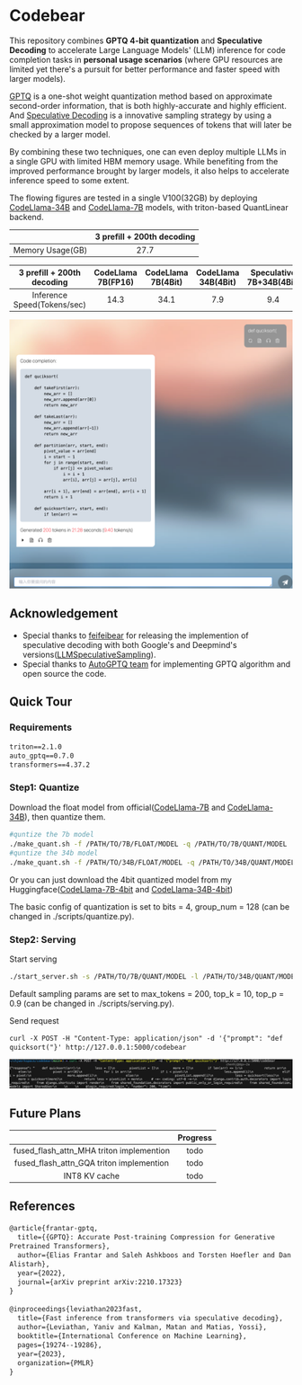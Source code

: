 # Codebear
This repository combines **GPTQ 4-bit quantization** and **Speculative Decoding** to accelerate Large Language Models' (LLM) inference for code completion tasks in **personal usage scenarios** (where GPU resources are limited yet there's a pursuit for better performance and faster speed with larger models).

[GPTQ](https://arxiv.org/abs/2210.17323) is a one-shot weight quantization method based on approximate second-order information, that is both highly-accurate and highly efficient. And [Speculative Decoding](https://arxiv.org/abs/2302.01318) is a innovative sampling strategy by using a small approximation model to propose sequences of tokens that will later be checked by a larger model. 

By combining these two techniques, one can even deploy multiple LLMs in a single GPU with limited HBM memory usage. While benefiting from the improved performance brought by larger models, it also helps to accelerate inference speed to some extent.

The flowing figures are tested in a single V100(32GB) by deploying [CodeLlama-34B](https://huggingface.co/codellama/CodeLlama-34b-Python-hf) and [CodeLlama-7B](https://huggingface.co/codellama/CodeLlama-7b-Python-hf) models, with triton-based QuantLinear backend.

|        | 3 prefill + 200th decoding |
|  :----:  | :----:  |
| Memory Usage(GB)  | 27.7 | 


| 3 prefill + 200th decoding| CodeLlama 7B(FP16) |CodeLlama 7B(4Bit) |CodeLlama 34B(4Bit) |Speculative 7B+34B(4Bit)|
|  :----:  | :----:  |:----:  |:----:  |:----:  |
| Inference Speed(Tokens/sec)  | 14.3 | 34.1 | 7.9 | 9.4 | 

![alt text](images/result.png)


<!-- # Update  -->

## Acknowledgement

- Special thanks to [feifeibear](https://github.com/feifeibear) for releasing the implemention of speculative decoding with both Google's and Deepmind's versions([LLMSpeculativeSampling](https://github.com/feifeibear/LLMSpeculativeSampling)).
- Special thanks to [AutoGPTQ team](https://github.com/AutoGPTQ/) for implementing GPTQ algorithm and open source the code.

## Quick Tour
### Requirements
```
triton==2.1.0
auto_gptq==0.7.0
transformers==4.37.2
```

### Step1: Quantize
Download the float model from official([CodeLlama-7B](https://huggingface.co/codellama/) and [CodeLlama-34B](https://huggingface.co/codellama/CodeLlama-34b-Python-hf)), then quantize them.
```bash
#quntize the 7b model
./make_quant.sh -f /PATH/TO/7B/FLOAT/MODEL -q /PATH/TO/7B/QUANT/MODEL
#quntize the 34b model
./make_quant.sh -f /PATH/TO/34B/FLOAT/MODEL -q /PATH/TO/34B/QUANT/MODEL
```
Or you can just download the 4bit quantized model from my Huggingface([CodeLlama-7B-4bit](https://huggingface.co/guaguabear/codebear-7b-4bit) and [CodeLlama-34B-4bit](https://huggingface.co/guaguabear/codebear-34b-4bit))

The basic config of quantization is set to bits = 4, group_num = 128 (can be changed in ./scripts/quantize.py).

### Step2: Serving
Start serving
```bash
./start_server.sh -s /PATH/TO/7B/QUANT/MODEL -l /PATH/TO/34B/QUANT/MODEL -t /PATH/TO/7B/FLOAT/MODEL
```
Default sampling params are set to max_tokens = 200, top_k = 10, top_p = 0.9 (can be changed in ./scripts/serving.py).

Send request
```
curl -X POST -H "Content-Type: application/json" -d '{"prompt": "def quicksort("}' http://127.0.0.1:5000/codebear
```
![alt text](images/request.png)



## Future Plans

|        | Progress |
|  :----:  | :----:  |
| fused_flash_attn_MHA triton implemention| todo | 
| fused_flash_attn_GQA triton implemention| todo |
| INT8 KV cache| todo |


## References
```
@article{frantar-gptq,
  title={{GPTQ}: Accurate Post-training Compression for Generative Pretrained Transformers}, 
  author={Elias Frantar and Saleh Ashkboos and Torsten Hoefler and Dan Alistarh},
  year={2022},
  journal={arXiv preprint arXiv:2210.17323}
}

@inproceedings{leviathan2023fast,
  title={Fast inference from transformers via speculative decoding},
  author={Leviathan, Yaniv and Kalman, Matan and Matias, Yossi},
  booktitle={International Conference on Machine Learning},
  pages={19274--19286},
  year={2023},
  organization={PMLR}
}

```